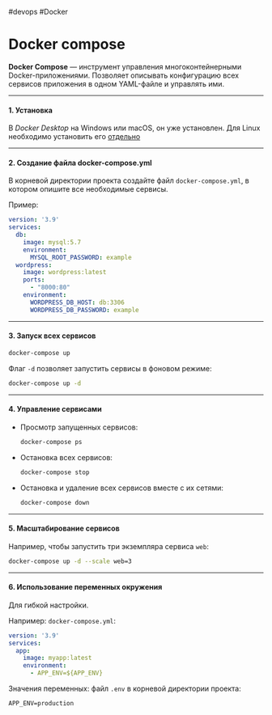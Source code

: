 #devops #Docker 

# Docker compose

**Docker Compose** — инструмент управления многоконтейнерными Docker-приложениями. 
Позволяет описывать конфигурацию всех сервисов приложения в одном YAML-файле и управлять ими.

---
#### 1. **Установка**
В *Docker Desktop* на Windows или macOS, он уже установлен. 
Для Linux необходимо установить его [отдельно](practice/Docker/Docker%20compose,%20Linux.md)

---
#### 2. **Создание файла docker-compose.yml**
В корневой директории проекта создайте файл `docker-compose.yml`, в котором опишите все необходимые сервисы. 

Пример:
```yaml
version: '3.9'
services:
  db:
    image: mysql:5.7
    environment:
      MYSQL_ROOT_PASSWORD: example
  wordpress:
    image: wordpress:latest
    ports:
      - "8000:80"
    environment:
      WORDPRESS_DB_HOST: db:3306
      WORDPRESS_DB_PASSWORD: example
```

---
#### 3. **Запуск всех сервисов**
```bash
docker-compose up
```
Флаг `-d` позволяет запустить сервисы в фоновом режиме:
```bash
docker-compose up -d
```

---
#### 4. **Управление сервисами**
- Просмотр запущенных сервисов:
    ```bash
    docker-compose ps
    ```
- Остановка всех сервисов:
    ```bash
    docker-compose stop
    ```
- Остановка и удаление всех сервисов вместе с их сетями:
    ```bash
    docker-compose down
    ```  

---
#### 5. **Масштабирование сервисов**
Например, чтобы запустить три экземпляра сервиса `web`:
```bash
docker-compose up -d --scale web=3
```

---
#### 6. **Использование переменных окружения**
Для гибкой настройки. 

Например:
`docker-compose.yml`:
```yaml
version: '3.9'
services:
  app:
    image: myapp:latest
    environment:
      - APP_ENV=${APP_ENV}
```

Значения переменных:
файл `.env` в корневой директории проекта:
```
APP_ENV=production
```
